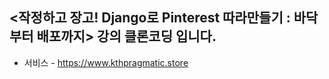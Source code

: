 ## <작정하고 장고! Django로 Pinterest 따라만들기 : 바닥부터 배포까지> 강의 클론코딩 입니다.

- 서비스  - https://www.kthpragmatic.store
